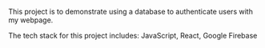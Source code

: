 This project is to demonstrate using a database to authenticate users with my webpage. 

The tech stack for this project includes:
JavaScript,
React,
Google Firebase
